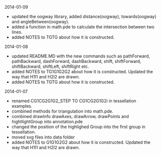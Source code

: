 2014-01-09

* updated the oogway library, added distance(oogway), towards(oogway) and angleBetween(oogway).
* added a function in math.pde to calculate the intersection between two lines.
* added NOTES to TGTG about how it is constructed.

2014-01-08

* updated README.MD with the new commands such as pathForward, pathBackward, dashForward, dashBackward, shift, shiftForward, shiftBackward, shiftLeft, shiftRight etc.
* added NOTES to TG1G1G2G2 about how it is constructed. Updated the way that H1I1 and H2I2 are drawn.
* added NOTES to TGTG about how it is constructed.

2014-01-07

* renamed CG1CG2G1G2_STEP TO CG1CG2G1G2i in tessellation examples.
* combined methods for triangulation into math.pde.
* combined drawInfo drawAxes, drawArrow, drawPoints and hightlightGroup into annotation.pde
* changed the position of the highlighed Group into the first group in tessellation.
* moved svg files into data folder
* added NOTES to G1G1G2G2 about how it is constructed. Updated the way that H1I1 and H2I2 are drawn.